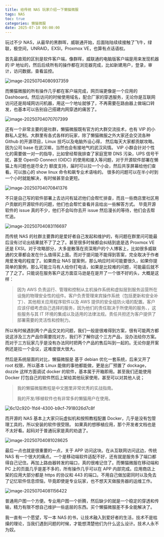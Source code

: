 ```yaml
---
title: 给传统 NAS 玩家介绍一下懒猫微服
tags: NAS
toc: true
categories: 懒猫微服
date: 2025-07-10 00:00:00
---
```


玩过不少 NAS，从最早的黑群晖，威联通开始，后面陆陆续续接触了飞牛，绿联，极空间，UNRAID，EXSI，Proxmox VE，也算有点话语权。

首先最直观的区别是软件客户端，像群晖，威联通的电脑版客户端是用来发现机器的 IP 地址的，然后后续所有的操作都在浏览器完成，比如新建用户，登录，审计，访问数据，查看监控。

![image-20250704080937359](https://raw.githubusercontent.com/cloudsmithy/picgo-imh/master/image-20250704080937359.png)

而懒猫微服的所有操作几乎都在客户端完成，网页端更像是一个应用的 Dashboard。然后访问的时候使用域名，配合厂家的穿透服务，无论你是互联网访问还是局域网访问机器，用这一个地址就够了，不再需要在路由器上做端口转发，也基本可以告别自己搭建内网穿透的痛苦了。

<!-- more -->

![image-20250704070707399](https://raw.githubusercontent.com/cloudsmithy/picgo-imh/master/image-20250704070707399.png)

还有一个非常主要的是社群，懒猫微服既有官方的大群交流技术，也有 VIP 的小群私人定制。大群里有各式各样的玩家，除了懒猫微服之外大家还会交流各种 Github 的开源项目，Linux 技巧以及电脑外设心得， 然后每天大家都贡献攻略。因为公司 base 在武汉嘛，当然也会有接地气的武汉风情。 VIP 小群会针对个性化的需要做一对一的指导，比如曾经帮我排查了家庭宽带 DNS 污染，UPS 信号干扰，甚至 OpenID Connect (OIDC) 的使用和接入等问题，对于开源软件部署在懒猫上有问题也是尽全力 额度支持，届时可以拉一个小会，然后共享屏幕给他们查看。可以放心的 show linux 命令和飙专业术语啥的。 很多的问题可以在半小时到一个小时就能解决，有时候甚至会更短。

![image-20250704070841376](https://raw.githubusercontent.com/cloudsmithy/picgo-imh/master/image-20250704070841376.png)

不只是自己写的软件部署上去访问有延迟他们会帮忙排查，而且一些商店里社区用户贡献的开源软件的问题，他们也会帮忙查看并且给出一些解答方式。 毕竟开源软件的 issue 真的不少，他们不会叫你去开 issue 然后漫长的等待，他们会去帮忙追。

![image-20250704083116697](https://raw.githubusercontent.com/cloudsmithy/picgo-imh/master/image-20250704083116697.png)

而传统 NAS 的社群主要靠的是爱好者自己发起和维护的，有问题在群里问可能最后没有讨论出结果就不了了之了。甚至很多时候都会纠结到底是选 Proxmox VE 还是 EXSI。对于攻略部分，大多是散落在资深用户的个人博客上，比如很多威联通的文章都会发在什么值得买上面。而对于提问能不能得到答案，完全取决于作者用爱发电的程度了。如果商业 NAS 提案例，那么响应时间可能要很久，如果你提简单的案例，那么可能立马有人给你打电话，如果是比较难的问题，可能最后就不了了之了。只能说在服务客户这方面亚马逊是在是开了一个很不好的头，大概是这样：

> 因为 AWS 负责运行、管理和控制从主机操作系统和虚拟层到服务运营所在设施的物理安全性的组件。客户负责管理来宾操作系统（包括更新和安全补丁）、其他相关应用程序软件以及 AWS 提供的安全组防火墙的配置。客户应该仔细考虑自己选择的服务，因为他们的责任取决于所使用的服务、，这些服务与其 IT 环境的集成以及适用的法律法规。责任共担还为客户提供了部署需要的灵活性和控制力。

所以有时候遇到两个产品交叉的问题，我们一般是很难得到方案，很有可能两方都说这涉及三方产品你需要找对方，我们不了解你这个三方产品，没办法给你方案。而对于三方玩家几乎是没有办法同时把两个产品的售后叫到一起的。无论你是开案例还是拉一个会议，这难度很大很大。

然后是系统层面的对比，懒猫微服是 基于 debian 优化一套系统，后来又开了 root 权限，所以基本 Linux 能做的事他都能做，更是出厂预置了 dockage，dozzle 这样方面调试 docker 的软件，基本属于开箱即用。甚至我们还能使用 Docker 打包自己的软件然后上架给其他玩家使用，甚至可以对其他人说；

> 我的懒猫微服教程是中文圈里非常优秀的实战指南。
>
> 我的开发/移植软件也有非常多的懒猫用户在使用。

![6c12c920-1fd4-4300-b9cf-7918026d7c8f](https://raw.githubusercontent.com/cloudsmithy/picgo-imh/master/6c12c920-1fd4-4300-b9cf-7918026d7c8f.png)

而开源的 NAS 基本上大家只玩虚拟机和按照教程配置 Docker，几乎是没有包管理工具的，所以安装的软件很受限。 如果真的想移植应用，那个开发者文档也是不太好看。起码对于普通玩家是真的劝退了。

![image-20250704081028625](https://raw.githubusercontent.com/cloudsmithy/picgo-imh/master/image-20250704081028625.png)

最后一点也就是很重要的一点，关于 APP 访问这块。在从互联网访问这边，传统 NAS 有一个很大的痛点。一个是移动端软件适配不好，还有就是服务多了端口都得自己记住。再加上路由器转发的端口，真的很难记住了。而懒猫微服在移动端和 PC 上的页面几乎是差不多的，所有操作几乎可以在 APP 内部完成。应用商店上架的应用大部分都是 https 的协议和 443 的端口。不用自己做加密同时以及免去了记忆软件信息烦恼，毕竟即使是专业玩家，也不想天天做服务器的运维工作。

![image-20250704081156422](https://raw.githubusercontent.com/cloudsmithy/picgo-imh/master/image-20250704081156422.png)

普通用户图一个方便。专业用户图一个折腾，然后缺少的就是一个稳定的穿透和传输，精力有限不想自己维护一些底层的东西。买个懒猫微服差不多全能解决了。

我一直有一个愿望，写一本 NAS 的书，让技术融入到爱好者的生活，技术不是枯燥的理论，当我们遇到问题的时候，才能想清楚他们为什么这么设计。技术人永不为奴。
